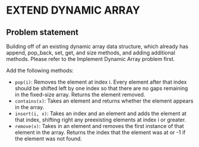 # EXTEND DYNAMIC ARRAY

## Problem statement

Building off of an existing dynamic array data structure, which already has append, pop_back, set, get, and size methods, and adding additional methods. Please refer to the Implement Dynamic Array problem first.

Add the following methods:

- `pop(i)`: Removes the element at index i. Every element after that index should be shifted left by one index so that there are no gaps remaining in the fixed-size array. Returns the element removed.
- `contains(x)`: Takes an element and returns whether the element appears in the array.
- `insert(i, x)`: Takes an index and an element and adds the element at that index, shifting right any preexisting elements at index i or greater.
- `remove(x)`: Takes in an element and removes the first instance of that element in the array. Returns the index that the element was at or -1 if the element was not found.